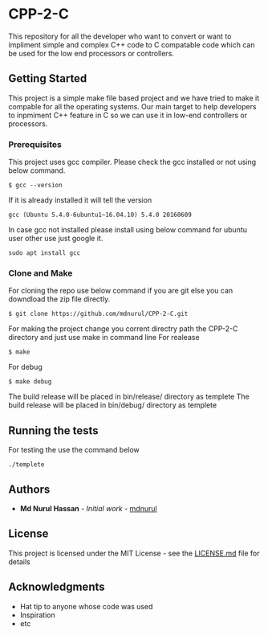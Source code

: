 # CPP-2-C
This repository for all the developer who want to convert or want to impliment simple and complex C++ code to C compatable code which can be used for the low end processors or controllers.

## Getting Started
This project is a simple make file based project and we have tried to make it compable for all the operating systems. Our main target to help developers to inpmiment C++ feature in C so we can use it in low-end controllers or processors.

### Prerequisites

This project uses gcc compiler. Please check the gcc installed or not using below command.

```
$ gcc --version
```
If it is already installed it will tell the version
```
gcc (Ubuntu 5.4.0-6ubuntu1~16.04.10) 5.4.0 20160609
```
In case gcc not installed please install using below command for ubuntu user other use just google it.
```
sudo apt install gcc
```

### Clone and Make

For cloning the repo use below command if you are git else you can downdload the zip file directly.

```
$ git clone https://github.com/mdnurul/CPP-2-C.git
```
For making the project change you corrent directry path the CPP-2-C directory and just use make in command line
For realease
```
$ make
```
For debug
```
$ make debug
```
The build release will be placed in bin/release/ directory as templete
The build release will be placed in bin/debug/ directory as templete

## Running the tests
For testing the use the command below

```
./templete
```


## Authors

* **Md Nurul Hassan** - *Initial work* - [mdnurul](https://github.com/mdnurul)

## License

This project is licensed under the MIT License - see the [LICENSE.md](LICENSE.md) file for details

## Acknowledgments

* Hat tip to anyone whose code was used
* Inspiration
* etc

